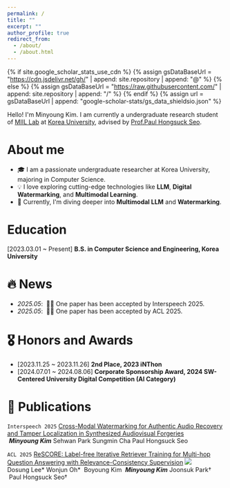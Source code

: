 ```yaml
---
permalink: /
title: ""
excerpt: ""
author_profile: true
redirect_from: 
  - /about/
  - /about.html
---
```


{% if site.google_scholar_stats_use_cdn %}
{% assign gsDataBaseUrl = "https://cdn.jsdelivr.net/gh/" | append: site.repository | append: "@" %}
{% else %}
{% assign gsDataBaseUrl = "https://raw.githubusercontent.com/" | append: site.repository | append: "/" %}
{% endif %}
{% assign url = gsDataBaseUrl | append: "google-scholar-stats/gs_data_shieldsio.json" %}

<span class='anchor' id='about-me'></span>

Hello! I'm Minyoung Kim. I am currently a undergraduate research student of <a href="https://miil.korea.ac.kr/">MIIL Lab</a> at <a href="https://www.korea.edu/">Korea University</a>, advised by <a href="https://phseo.github.io/">Prof.Paul Hongsuck Seo</a>. 

<!-- Previously, I received my B.S. degree from <a href="https://www.korea.edu/">Korea University</a> in june 2024.-->

# About me
- 🎓 I am a passionate undergraduate researcher at Korea University, majoring in Computer Science.  
- 💡 I love exploring cutting-edge technologies like **LLM**, **Digital Watermarking**, and **Multimodal Learning**.  
- 🌱 Currently, I'm diving deeper into **Multimodal LLM** and **Watermarking**.

# Education
[2023.03.01 ~ Present] **B.S. in Computer Science and Engineering, Korea University**

# 🔥 News
- *2025.05*: &nbsp;🎉🎉 One paper has been accepted by Interspeech 2025.
- *2025.05*: &nbsp;🎉🎉 One paper has been accepted by ACL 2025.

# 🎖 Honors and Awards
- [2023.11.25 ~ 2023.11.26] **2nd Place, 2023 iNThon**
- [2024.07.01 ~ 2024.08.06] **Corporate Sponsorship Award, 2024 SW-Centered University Digital Competition (AI Category)**

# 📝 Publications 
``Interspeech 2025`` [Cross-Modal Watermarking for Authentic Audio Recovery and Tamper Localization in Synthesized Audiovisual Forgeries](https://eurominyoung186.github.io/CMW_SAVF/)<br>
 ***Minyoung Kim***  Sehwan Park  Sungmin Cha  Paul Hongsuck Seo

``ACL 2025`` [ReSCORE: Label-free Iterative Retriever Training for Multi-hop Question Answering with Relevance-Consistency Supervision](https://leeds1219.github.io/ReSCORE/) [![](https://img.shields.io/github/stars/leeds1219/ReSCORE?style=social&amp;label=Stars)](https://leeds1219.github.io/ReSCORE/)<br>
Dosung Lee*  Wonjun Oh*  Boyoung Kim  ***Minyoung Kim***  Joonsuk Park†  Paul Hongsuck Seo†

<!-- 
# 💻 Internships
- *Lorem Ipsum*, [Lorem Ipsum](Lorem Ipsum), Lorem Ipsum.

# 🎖 Honors and Awards
- *Lorem Ipsum* Lorem Ipsum
-->
